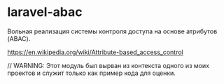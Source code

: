 # laravel-abac

Вольная реализация системы контроля доступа на основе атрибутов (ABAC).

https://en.wikipedia.org/wiki/Attribute-based_access_control

// WARNING: Этот модуль был вырван из контекста одного из моих проектов и служит только как пример кода для оценки.
